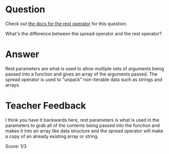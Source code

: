 # Question
Check out [the docs for the rest operator](https://developer.mozilla.org/en-US/docs/Web/JavaScript/Reference/Functions/rest_parameters) for this question.

What's the difference between the spread operator and the rest operator?

# Answer
Rest parameters are what is used to allow multiple sets of arguments being passed into a function and gives an array of the arguments passed. The spread operator is used to "unpack" non-iterable data such as strings and arrays.

# Teacher Feedback

I think you have it backwards here, rest parameters is what is used in the parameters to grab all of the contents being passed into the function and makes it into an array like data structure and the spread operator will make a copy of an already existing array or string. 

Score: 1/3
